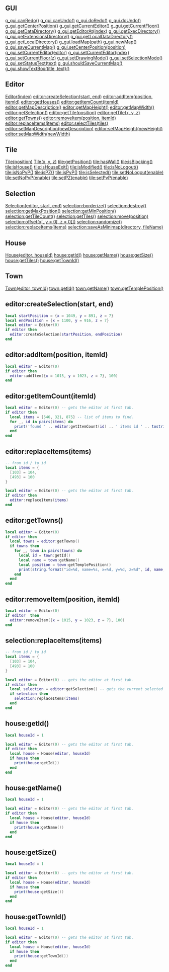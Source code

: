 ## <a name='gui'>GUI</a>
[g_gui.canRedo()](#gui)
[g_gui.canUndo()](#gui)
[g_gui.doRedo()](#gui)
[g_gui.doUndo()](#gui)
[g_gui.getCenterPosition()](#gui)
[g_gui.getCurrentEditor()](#gui)
[g_gui.getCurrentFloor()](#gui)
[g_gui.getDataDirectory()](#gui)
[g_gui.getEditorAt(index)](#gui)
[g_gui.getExecDirectory()](#gui)
[g_gui.getExtensionsDirectory()](#gui)
[g_gui.getLocalDataDirectory()](#gui)
[g_gui.getLocalDirectory()](#gui)
[g_gui.loadMap(path)](#gui)
[g_gui.newMap()](#gui)
[g_gui.saveCurrentMap()](#gui)
[g_gui.setCenterPosition(position)](#gui)
[g_gui.setCurrentEditor(editor)](#gui)
[g_gui.setCurrentEditor(index)](#gui)
[g_gui.setCurrentFloor(z)](#gui)
[g_gui.setDrawingMode()](#gui)
[g_gui.setSelectionMode()](#gui)
[g_gui.setStatusText(text)](#gui)
[g_gui.shouldSaveCurrentMap()](#gui)
[g_gui.showTextBox(title, text)()](#gui)

## <a name='editor'>Editor</a>
[Editor(index)](#editor)
[editor:createSelection(start, end)](#editor_createSelection)
[editor:addItem(position, itemId)](#editor_addItem)
[editor:getHouses()](#editor)
[editor:getItemCount(itemId)](#editor_getItemCount)
[editor:getMapDescription()](#editor)
[editor:getMapHeight()](#editor)
[editor:getMapWidth()](#editor)
[editor:getSelection()](#editor)
[editor:getTile(position)](#editor)
[editor:getTile(x, y, z)](#editor)
[editor:getTowns()](#editor_getTowns)
[editor:removeItem(position, itemId)](#editor_removeItem)
[editor:replaceItems(items)](#editor_replaceItems)
[editor:selectTiles(tiles)](#editor)
[editor:setMapDescription(newDescription)](#editor)
[editor:setMapHeight(newHeight)](#editor)
[editor:setMapWidth(newWidth)](#editor)

## <a name='tile'>Tile</a>
[Tile(position)](#tile)
[Tile(x, y, z)](#tile)
[tile:getPosition()](#tile)
[tile:hasWall()](#tile)
[tile:isBlocking()](#tile)
[tile:isHouse()](#tile)
[tile:isHouseExit()](#tile)
[tile:isModified()](#tile)
[tile:isNoLogout()](#tile)
[tile:isNoPvP()](#tile)
[tile:isPZ()](#tile)
[tile:isPvP()](#tile)
[tile:isSelected()](#tile)
[tile:setNoLogout(enable)](#tile)
[tile:setNoPvP(enable)](#tile)
[tile:setPZ(enable)](#tile)
[tile:setPvP(enable)](#tile)

## <a name='selection'>Selection</a>
[Selection(editor, start, end)](#selection)
[selection:borderize()](#selection)
[selection:destroy()](#selection)
[selection:getMaxPosition()](#selection)
[selection:getMinPosition()](#selection)
[selection:getTileCount()](#selection)
[selection:getTiles()](#selection)
[selection:move(position)](#selection)
[selection:offset(x[, y = 0[, z = 0]])](#selection)
[selection:randomize()](#selection)
[selection:replaceItems(items)](#selection_replaceItems)
[selection:saveAsMinimap(directory, fileName)](#selection)

## <a name='house'>House</a>
[House(editor, houseId)](#house)
[house:getId()](#house_getId)
[house:getName()](#house_getName)
[house:getSize()](#house_getSize)
[house:getTiles()](#house)
[house:getTownId()](#house_getTownId)

## <a name='town'>Town</a>
[Town(editor, townId)](#town)
[town:getId()](#town)
[town:getName()](#town)
[town:getTemplePosition()](#town)

## <a name='editor_createSelection'>editor:createSelection(start, end)</a>
```Lua
local startPosition = {x = 1049, y = 891, z = 7}
local endPosition = {x = 1100, y = 916, z = 7}
local editor = Editor(0)
if editor then
  editor:createSelection(startPosition, endPosition)
end
```

## <a name='editor_addItem'>editor:addItem(position, itemId)</a>
```Lua
local editor = Editor(0)
if editor then
  editor:addItem({x = 1015, y = 1023, z = 7}, 100)
end
```

## <a name='editor_getItemCount'>editor:getItemCount(itemId)</a>
```Lua
local editor = Editor(0) -- gets the editor at first tab.
if editor then
  local items = {546, 321, 875} -- list of items to find.
  for _, id in pairs(items) do
    print('found ' .. editor:getItemCount(id) .. ' items id ' .. tostring(id))
  end
end
```

## <a name='editor_replaceItems'>editor:replaceItems(items)</a>
```Lua
-- from id / to id
local items = {
  [103] = 104,
  [493] = 100
}

local editor = Editor(0) -- gets the editor at first tab.
if editor then
  editor:replaceItems(items)
end
```

## <a name='editor_getTowns'>editor:getTowns()</a>
```Lua
local editor = Editor(0)
if editor then
  local towns = editor:getTowns()
  if towns then
    for _, town in pairs(towns) do
      local id = town:getId()
      local name = town:getName()
      local position = town:getTemplePosition()
      print(string.format("id=%d, name=%s, x=%d, y=%d, z=%d", id, name, position.x, position.y, position.z))
    end
  end
end
```

## <a name='editor_removeItem'>editor:removeItem(position, itemId)</a>
```Lua
local editor = Editor(0)
if editor  then
  editor:removeItem({x = 1015, y = 1023, z = 7}, 100)
end
```

## <a name='selection_replaceItems'>selection:replaceItems(items)</a>
```Lua
-- from id / to id
local items = {
  [103] = 104,
  [493] = 100
}

local editor = Editor(0) -- gets the editor at first tab.
if editor then
  local selection = editor:getSelection() -- gets the current selected area.
  if selection then
    selection:replaceItems(items)
  end
end
```

## <a name='house_getId'>house:getId()</a>
```Lua
local houseId = 1

local editor = Editor(0) -- gets the editor at first tab.
if editor then
  local house = House(editor, houseId)
  if house then
    print(house:getId())
  end
end
```

## <a name='house_getName'>house:getName()</a>
```Lua
local houseId = 1

local editor = Editor(0) -- gets the editor at first tab.
if editor then
  local house = House(editor, houseId)
  if house then
    print(house:getName())
  end
end
```

## <a name='house_getSize'>house:getSize()</a>
```Lua
local houseId = 1

local editor = Editor(0) -- gets the editor at first tab.
if editor then
  local house = House(editor, houseId)
  if house then
    print(house:getSize())
  end
end
```

## <a name='house_getTownId'>house:getTownId()</a>
```Lua
local houseId = 1

local editor = Editor(0) -- gets the editor at first tab.
if editor then
  local house = House(editor, houseId)
  if house then
    print(house:getTownId())
  end
end
```
